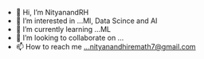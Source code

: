 - 👋 Hi, I’m NityanandRH
- 👀 I’m interested in ...Ml, Data Scince and AI
- 🌱 I’m currently learning ...ML
- 💞️ I’m looking to collaborate on ...
- 📫 How to reach me ...nityanandhiremath7@gmail.com

<!---
NityanandRH/NityanandRH is a ✨ special ✨ repository because its `README.md` (this file) appears on your GitHub profile.
You can click the Preview link to take a look at your changes.
--->
